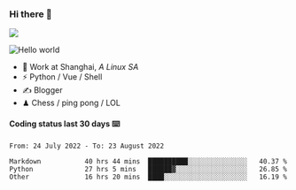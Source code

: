 ### Hi there 👋
![](https://komarev.com/ghpvc/?username=Xuhandsome)


<img src="https://github-readme-stats.vercel.app/api?username=XuHandsome&show_icons=true&theme=merko" alt="Hello world">

<br/>

- 🍻  Work at Shanghai, _A Linux SA_
- ⚡  Python / Vue / Shell
- ✍️  Blogger
- ♟  Chess / ping pong / LOL

#### Coding status last 30 days ⌨️

<!--START_SECTION:waka-->

```text
From: 24 July 2022 - To: 23 August 2022

Markdown           40 hrs 44 mins  ██████████░░░░░░░░░░░░░░░   40.37 %
Python             27 hrs 5 mins   ██████▓░░░░░░░░░░░░░░░░░░   26.85 %
Other              16 hrs 20 mins  ████░░░░░░░░░░░░░░░░░░░░░   16.19 %
```

<!--END_SECTION:waka-->
